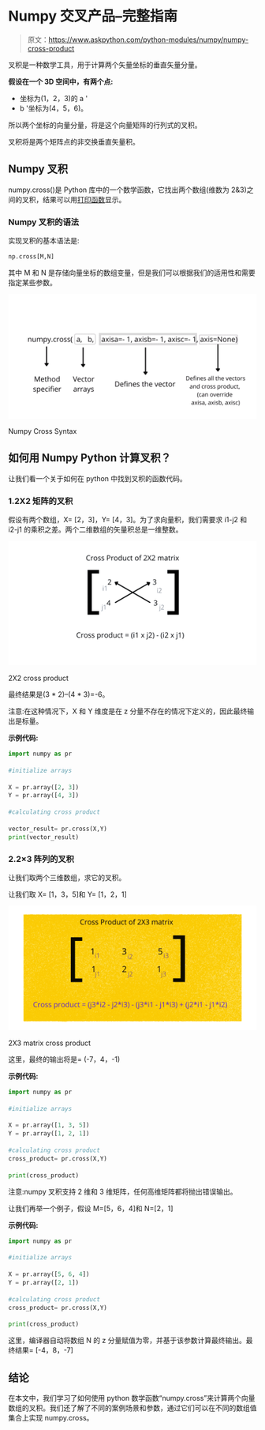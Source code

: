 # Numpy 交叉产品–完整指南

> 原文：<https://www.askpython.com/python-modules/numpy/numpy-cross-product>

叉积是一种数学工具，用于计算两个矢量坐标的垂直矢量分量。

**假设在一个 3D 空间中，有两个点:**

*   坐标为(1，2，3)的 a '
*   b '坐标为(4，5，6)。

所以两个坐标的向量分量，将是这个向量矩阵的行列式的叉积。

叉积将是两个矩阵点的非交换垂直矢量积。

## Numpy 叉积

numpy.cross()是 Python 库中的一个数学函数，它找出两个数组(维数为 2&3)之间的叉积，结果可以用[打印函数](https://www.askpython.com/python/built-in-methods/python-print-function)显示。

### Numpy 叉积的语法

实现叉积的基本语法是:

```py
np.cross[M,N]

```

其中 M 和 N 是存储向量坐标的数组变量，但是我们可以根据我们的适用性和需要指定某些参数。

![Numpy Crossa B Axisa 1 Axisb 1 Axisc 1 AxisNone](img/e8d5e9b81f0ff1feff5f15522828d54e.png)

Numpy Cross Syntax

## 如何用 Numpy Python 计算叉积？

让我们看一个关于如何在 python 中找到叉积的函数代码。

### 1.2X2 矩阵的叉积

假设有两个数组，X= [2，3]，Y= [4，3]。为了求向量积，我们需要求 i1-j2 和 i2-j1 的乘积之差。两个二维数组的矢量积总是一维整数。

![cross_product_2x2.png](img/85fd23c0fdeecdb8711c68718111467b.png)

2X2 cross product

最终结果是(3 * 2)–(4 * 3)=-6。

注意:在这种情况下，X 和 Y 维度是在 z 分量不存在的情况下定义的，因此最终输出是标量。

**示例代码:**

```py
import numpy as pr 

#initialize arrays 

X = pr.array([2, 3]) 
Y = pr.array([4, 3]) 

#calculating cross product 

vector_result= pr.cross(X,Y) 
print(vector_result)

```

### 2.2×3 阵列的叉积

让我们取两个三维数组，求它的叉积。

让我们取 X= [1，3，5]和 Y= [1，2，1]

![cross-product-2x3matrix.png](img/3ed3d343fdf29a009ece60fcec5a0943.png)

2X3 matrix cross product

这里，最终的输出将是= (-7，4，-1)

**示例代码:**

```py
import numpy as pr

#initialize arrays

X = pr.array([1, 3, 5])
Y = pr.array([1, 2, 1])

#calculating cross product
cross_product= pr.cross(X,Y)

print(cross_product)

```

注意:numpy 叉积支持 2 维和 3 维矩阵，任何高维矩阵都将抛出错误输出。

让我们再举一个例子，假设 M=[5，6，4]和 N=[2，1]

**示例代码:**

```py
import numpy as pr

#initialize arrays

X = pr.array([5, 6, 4])
Y = pr.array([2, 1])

#calculating cross product
cross_product= pr.cross(X,Y)

print(cross_product)

```

这里，编译器自动将数组 N 的 z 分量赋值为零，并基于该参数计算最终输出。最终结果= [-4，8，-7]

## 结论

在本文中，我们学习了如何使用 python 数学函数“numpy.cross”来计算两个向量数组的叉积。我们还了解了不同的案例场景和参数，通过它们可以在不同的数组值集合上实现 numpy.cross。